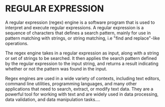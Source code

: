 # REGULAR EXPRESSION

A regular expression (regex) engine is a software program that is used to interpret and execute regular expressions. A regular expression is a sequence of characters that defines a search pattern, mainly for use in pattern matching with strings, or string matching, i.e "find and replace"-like operations.

The regex engine takes in a regular expression as input, along with a string or set of strings to be searched. It then applies the search pattern defined by the regular expression to the input string, and returns a result indicating whether or not the pattern was found in the input.

Regex engines are used in a wide variety of contexts, including text editors, command line utilities, programming languages, and many other applications that need to search, extract, or modify text data. They are a powerful tool for working with text and are widely used in data processing, data validation, and data manipulation tasks....
